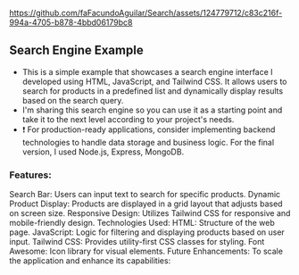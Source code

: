 https://github.com/faFacundoAguilar/Search/assets/124779712/c83c216f-994a-4705-b878-4bbd06179bc8
## Search Engine Example
- This is a simple example that showcases a search engine interface I developed using HTML, JavaScript, and Tailwind CSS. It allows users to search for products in a predefined list and dynamically display results based on the search query.
- I'm sharing this search engine so you can use it as a starting point and take it to the next level according to your project's needs.
-  ❗ For production-ready applications, consider implementing backend technologies to handle data storage and business logic.
For the final version, I used Node.js, Express, MongoDB.

### Features:
Search Bar: Users can input text to search for specific products.
Dynamic Product Display: Products are displayed in a grid layout that adjusts based on screen size.
Responsive Design: Utilizes Tailwind CSS for responsive and mobile-friendly design.
Technologies Used:
HTML: Structure of the web page.
JavaScript: Logic for filtering and displaying products based on user input.
Tailwind CSS: Provides utility-first CSS classes for styling.
Font Awesome: Icon library for visual elements.
Future Enhancements:
To scale the application and enhance its capabilities:

